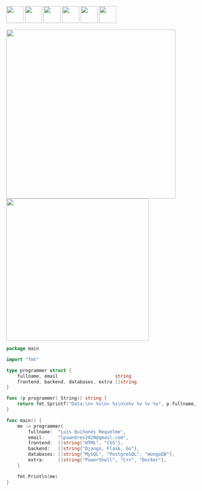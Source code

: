 <a href="https://www.youtube.com/channel/UC2W6vIOuSd7UAAsnOpL-c8A" target="_blank"><img src="https://i.ibb.co/HFLvw99/youtube-background-gray-rounded.png" width=45></a>
<a href="https://twitter.com/sixmonths2020" target="_blank"><img src="https://i.ibb.co/MPSLnVd/twitter-background-gray-rounded.png" width=45></a>
<a href=# target="_blank"><img src="https://i.ibb.co/Kj5LvTM/website-background-gray-rounded.png" width=45></a>
<a href="https://www.pinterest.com/luisnquin/_saved/"><img src="https://i.ibb.co/6vrnXyR/pinterest-background-gray-rounded.png" width=45></a>
<a href="https://www.instagram.com/luisnquin/"><img src="https://i.ibb.co/vXqkQLc/instagram-background-gray-rounded.png" width=45></a>
<a href="https://www.linkedin.com/in/luis-quinones-requelme/"><img src="https://i.ibb.co/6FYs12R/linkedin-background-gray-rounded.png" width=45></a>
<br>
<p float="left">
  <a  href="https://github.com/luisnquin"><img width="446" src="https://github-readme-stats.vercel.app/api?username=luisnquin&show_icons=true&theme=dracula">
  <a href="https://github.com/luisnquin"><img width="375" src="https://github-readme-stats.vercel.app/api/top-langs/?username=luisnquin&hide=html,scss,css,shell&langs_count=10&layout=compact&theme=dracula">
</p>
                                                                                                                                      
```go
package main

import "fmt"

type programmer struct {
	fullname, email                     string
	frontend, backend, databases, extra []string
}

func (p programmer) String() string {
	return fmt.Sprintf("Data:\n> %s\n> %s\n\n%v %v %v %v", p.fullname, p.email, p.frontend, p.backend, p.databases, p.extra)
}

func main() {
	me := programmer{
		fullname:  "Luis Quiñones Requelme",
		email:     "lpaandres2020@gmail.com",
		frontend:  []string{"HTML", "CSS"},
		backend:   []string{"Django, Flask, Go"},
		databases: []string{"MySQL", "PostgreSQL", "mongoDB"},
		extra:     []string{"PowerShell", "C++", "Docker"},
	}

	fmt.Println(me)
}
```
